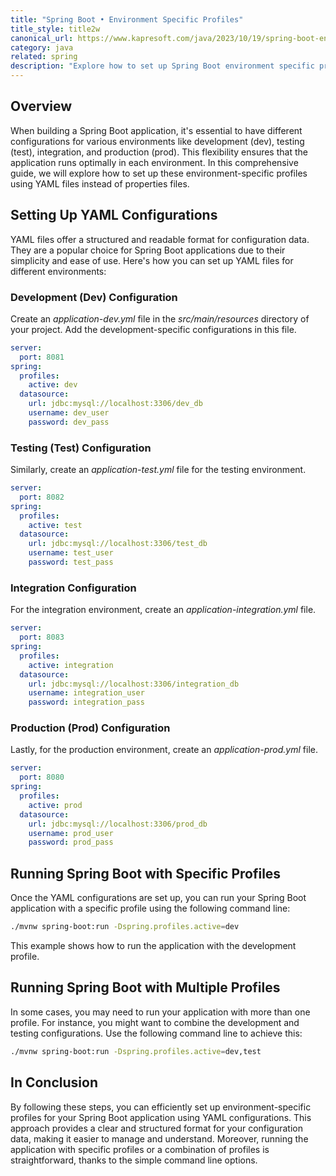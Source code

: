 ```yaml
---
title: "Spring Boot • Environment Specific Profiles"
title_style: title2w
canonical_url: https://www.kapresoft.com/java/2023/10/19/spring-boot-env-specific-profiles.html
category: java
related: spring
description: "Explore how to set up Spring Boot environment specific profiles, such as dev, test, integration, and prod, with illustrative YAML configurations and command line examples."
---
```


## Overview

When building a Spring Boot application, it's essential to have different configurations for various environments like development (dev), testing (test), integration, and production (prod). This flexibility ensures that the application runs optimally in each environment.<!--excerpt--> In this comprehensive guide, we will explore how to set up these environment-specific profiles using YAML files instead of properties files.

## Setting Up YAML Configurations

YAML files offer a structured and readable format for configuration data. They are a popular choice for Spring Boot applications due to their simplicity and ease of use. Here's how you can set up YAML files for different environments:

### Development (Dev) Configuration

Create an _application-dev.yml_ file in the _src/main/resources_ directory of your project. Add the development-specific configurations in this file.

```yaml
server:
  port: 8081
spring:
  profiles:
    active: dev
  datasource:
    url: jdbc:mysql://localhost:3306/dev_db
    username: dev_user
    password: dev_pass
```

### Testing (Test) Configuration

Similarly, create an _application-test.yml_ file for the testing environment.

```yaml
server:
  port: 8082
spring:
  profiles:
    active: test
  datasource:
    url: jdbc:mysql://localhost:3306/test_db
    username: test_user
    password: test_pass
```

### Integration Configuration

For the integration environment, create an _application-integration.yml_ file.

```yaml
server:
  port: 8083
spring:
  profiles:
    active: integration
  datasource:
    url: jdbc:mysql://localhost:3306/integration_db
    username: integration_user
    password: integration_pass
```

### Production (Prod) Configuration

Lastly, for the production environment, create an _application-prod.yml_ file.

```yaml
server:
  port: 8080
spring:
  profiles:
    active: prod
  datasource:
    url: jdbc:mysql://localhost:3306/prod_db
    username: prod_user
    password: prod_pass
```

## Running Spring Boot with Specific Profiles

Once the YAML configurations are set up, you can run your Spring Boot application with a specific profile using the following command line:

```bash
./mvnw spring-boot:run -Dspring.profiles.active=dev
```


This example shows how to run the application with the development profile.

## Running Spring Boot with Multiple Profiles

In some cases, you may need to run your application with more than one profile. For instance, you might want to combine the development and testing configurations. Use the following command line to achieve this:

```bash
./mvnw spring-boot:run -Dspring.profiles.active=dev,test
```

## In Conclusion

By following these steps, you can efficiently set up environment-specific profiles for your Spring Boot application using YAML configurations. This approach provides a clear and structured format for your configuration data, making it easier to manage and understand. Moreover, running the application with specific profiles or a combination of profiles is straightforward, thanks to the simple command line options.
